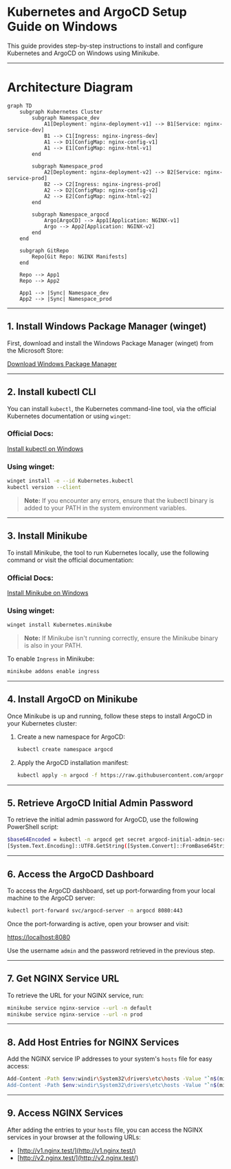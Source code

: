 # Kubernetes and ArgoCD Setup Guide on Windows

This guide provides step-by-step instructions to install and configure Kubernetes and ArgoCD on Windows using Minikube.

---

# Architecture Diagram

```mermaid
graph TD
    subgraph Kubernetes Cluster
        subgraph Namespace_dev
            A1[Deployment: nginx-deployment-v1] --> B1[Service: nginx-service-dev]
            B1 --> C1[Ingress: nginx-ingress-dev]
            A1 --> D1[ConfigMap: nginx-config-v1]
            A1 --> E1[ConfigMap: nginx-html-v1]
        end

        subgraph Namespace_prod
            A2[Deployment: nginx-deployment-v2] --> B2[Service: nginx-service-prod]
            B2 --> C2[Ingress: nginx-ingress-prod]
            A2 --> D2[ConfigMap: nginx-config-v2]
            A2 --> E2[ConfigMap: nginx-html-v2]
        end

        subgraph Namespace_argocd
            Argo[ArgoCD] --> App1[Application: NGINX-v1]
            Argo --> App2[Application: NGINX-v2]
        end
    end

    subgraph GitRepo
        Repo[Git Repo: NGINX Manifests]
    end

    Repo --> App1
    Repo --> App2
    
    App1 --> |Sync| Namespace_dev
    App2 --> |Sync| Namespace_prod

```

---

## 1. Install Windows Package Manager (winget)

First, download and install the Windows Package Manager (winget) from the Microsoft Store:

[Download Windows Package Manager](https://apps.microsoft.com/detail/9nblggh4nns1?rtc=1&hl=es-es&gl=ES#activetab=pivot:overviewtab)

---

## 2. Install kubectl CLI

You can install `kubectl`, the Kubernetes command-line tool, via the official Kubernetes documentation or using `winget`:

### Official Docs:
[Install kubectl on Windows](https://kubernetes.io/docs/tasks/tools/install-kubectl-windows/)

### Using winget:
```bash
winget install -e --id Kubernetes.kubectl
kubectl version --client
```

> **Note:** If you encounter any errors, ensure that the kubectl binary is added to your PATH in the system environment variables.

---

## 3. Install Minikube

To install Minikube, the tool to run Kubernetes locally, use the following command or visit the official documentation:

### Official Docs:
[Install Minikube on Windows](https://minikube.sigs.k8s.io/docs/start/?arch=%2Fwindows%2Fx86-64%2Fstable%2Fwindows+package+manager)

### Using winget:
```bash
winget install Kubernetes.minikube
```

> **Note:** If Minikube isn't running correctly, ensure the Minikube binary is also in your PATH.

To enable `Ingress` in Minikube:
```bash
minikube addons enable ingress
```

---

## 4. Install ArgoCD on Minikube

Once Minikube is up and running, follow these steps to install ArgoCD in your Kubernetes cluster:

1. Create a new namespace for ArgoCD:
    ```bash
    kubectl create namespace argocd
    ```

2. Apply the ArgoCD installation manifest:
    ```bash
    kubectl apply -n argocd -f https://raw.githubusercontent.com/argoproj/argo-cd/stable/manifests/install.yaml
    ```

---

## 5. Retrieve ArgoCD Initial Admin Password

To retrieve the initial admin password for ArgoCD, use the following PowerShell script:

```bash
$base64Encoded = kubectl -n argocd get secret argocd-initial-admin-secret -o jsonpath="{.data.password}"
[System.Text.Encoding]::UTF8.GetString([System.Convert]::FromBase64String($base64Encoded))
```

---

## 6. Access the ArgoCD Dashboard

To access the ArgoCD dashboard, set up port-forwarding from your local machine to the ArgoCD server:

```bash
kubectl port-forward svc/argocd-server -n argocd 8080:443
```

Once the port-forwarding is active, open your browser and visit:

[https://localhost:8080](https://localhost:8080)

Use the username `admin` and the password retrieved in the previous step.

---

## 7. Get NGINX Service URL

To retrieve the URL for your NGINX service, run:

```bash
minikube service nginx-service --url -n default
minikube service nginx-service --url -n prod
```

---

## 8. Add Host Entries for NGINX Services

Add the NGINX service IP addresses to your system's `hosts` file for easy access:

```bash
Add-Content -Path $env:windir\System32\drivers\etc\hosts -Value "`n$(minikube ip) v1.nginx.test" -Force
Add-Content -Path $env:windir\System32\drivers\etc\hosts -Value "`n$(minikube ip) v2.nginx.test" -Force
```

---

## 9. Access NGINX Services

After adding the entries to your `hosts` file, you can access the NGINX services in your browser at the following URLs:

- [http://v1.nginx.test/](http://v1.nginx.test/)
- [http://v2.nginx.test/](http://v2.nginx.test/)
